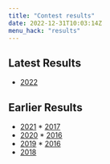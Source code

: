 ```yaml
---
title: "Contest results"
date: 2022-12-31T10:03:14Z
menu_hack: "results"
---
```


## Latest Results

* [2022](/results/2022/)

## Earlier Results

* [2021](/results/2021/)  * [2017](/results/2017/)
* [2020](/results/2020/)  * [2016](/results/2016/)
* [2019](/results/2019/)  * [2016](/results/2016/)
* [2018](/results/2018/)



